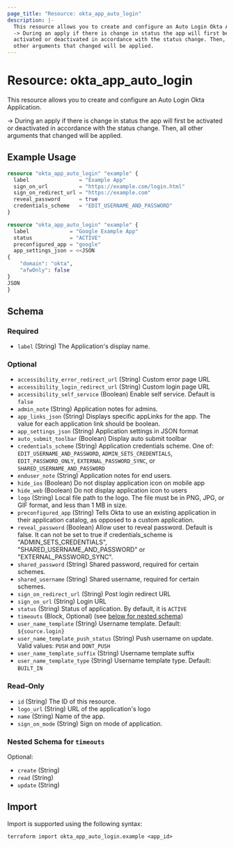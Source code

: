 ```yaml
---
page_title: "Resource: okta_app_auto_login"
description: |-
  This resource allows you to create and configure an Auto Login Okta Application.
  -> During an apply if there is change in status the app will first be
  activated or deactivated in accordance with the status change. Then, all
  other arguments that changed will be applied.
---
```


# Resource: okta_app_auto_login

This resource allows you to create and configure an Auto Login Okta Application.
		
-> During an apply if there is change in status the app will first be
activated or deactivated in accordance with the status change. Then, all
other arguments that changed will be applied.

## Example Usage

```terraform
resource "okta_app_auto_login" "example" {
  label                = "Example App"
  sign_on_url          = "https://example.com/login.html"
  sign_on_redirect_url = "https://example.com"
  reveal_password      = true
  credentials_scheme   = "EDIT_USERNAME_AND_PASSWORD"
}

resource "okta_app_auto_login" "example" {
  label             = "Google Example App"
  status            = "ACTIVE"
  preconfigured_app = "google"
  app_settings_json = <<JSON
{
    "domain": "okta",
    "afwOnly": false
}
JSON
}
```

<!-- schema generated by tfplugindocs -->
## Schema

### Required

- `label` (String) The Application's display name.

### Optional

- `accessibility_error_redirect_url` (String) Custom error page URL
- `accessibility_login_redirect_url` (String) Custom login page URL
- `accessibility_self_service` (Boolean) Enable self service. Default is `false`
- `admin_note` (String) Application notes for admins.
- `app_links_json` (String) Displays specific appLinks for the app. The value for each application link should be boolean.
- `app_settings_json` (String) Application settings in JSON format
- `auto_submit_toolbar` (Boolean) Display auto submit toolbar
- `credentials_scheme` (String) Application credentials scheme. One of: `EDIT_USERNAME_AND_PASSWORD`, `ADMIN_SETS_CREDENTIALS`, `EDIT_PASSWORD_ONLY`, `EXTERNAL_PASSWORD_SYNC`, or `SHARED_USERNAME_AND_PASSWORD`
- `enduser_note` (String) Application notes for end users.
- `hide_ios` (Boolean) Do not display application icon on mobile app
- `hide_web` (Boolean) Do not display application icon to users
- `logo` (String) Local file path to the logo. The file must be in PNG, JPG, or GIF format, and less than 1 MB in size.
- `preconfigured_app` (String) Tells Okta to use an existing application in their application catalog, as opposed to a custom application.
- `reveal_password` (Boolean) Allow user to reveal password. Default is false. It can not be set to true if credentials_scheme is "ADMIN_SETS_CREDENTIALS", "SHARED_USERNAME_AND_PASSWORD" or "EXTERNAL_PASSWORD_SYNC".
- `shared_password` (String) Shared password, required for certain schemes.
- `shared_username` (String) Shared username, required for certain schemes.
- `sign_on_redirect_url` (String) Post login redirect URL
- `sign_on_url` (String) Login URL
- `status` (String) Status of application. By default, it is `ACTIVE`
- `timeouts` (Block, Optional) (see [below for nested schema](#nestedblock--timeouts))
- `user_name_template` (String) Username template. Default: `${source.login}`
- `user_name_template_push_status` (String) Push username on update. Valid values: `PUSH` and `DONT_PUSH`
- `user_name_template_suffix` (String) Username template suffix
- `user_name_template_type` (String) Username template type. Default: `BUILT_IN`

### Read-Only

- `id` (String) The ID of this resource.
- `logo_url` (String) URL of the application's logo
- `name` (String) Name of the app.
- `sign_on_mode` (String) Sign on mode of application.

<a id="nestedblock--timeouts"></a>
### Nested Schema for `timeouts`

Optional:

- `create` (String)
- `read` (String)
- `update` (String)

## Import

Import is supported using the following syntax:

```shell
terraform import okta_app_auto_login.example <app_id>
```
